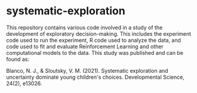# systematic-exploration

This repository contains various code involved in a study of the development of 
exploratory decision-making. This includes the experiment code used to run the experiment,
R code used to analyze the data, and code used to fit and evaluate Reinforcement Learning
and other computational models to the data. This study was published and can be found as:

Blanco, N. J., & Sloutsky, V. M. (2021). Systematic exploration and uncertainty dominate young children's choices. Developmental Science, 24(2), e13026.
